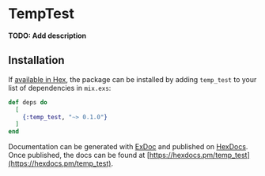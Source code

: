 # TempTest

**TODO: Add description**

## Installation

If [available in Hex](https://hex.pm/docs/publish), the package can be installed
by adding `temp_test` to your list of dependencies in `mix.exs`:

```elixir
def deps do
  [
    {:temp_test, "~> 0.1.0"}
  ]
end
```

Documentation can be generated with [ExDoc](https://github.com/elixir-lang/ex_doc)
and published on [HexDocs](https://hexdocs.pm). Once published, the docs can
be found at [https://hexdocs.pm/temp_test](https://hexdocs.pm/temp_test).

